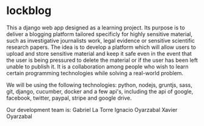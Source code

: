 # lockblog
This a django web app designed as a learning project. Its purpose is to deliver a blogging platform tailored specificly for highly sensitive material, such as investigative journalists work, legal evidence or sensitive scientific research papers.
The idea is to develop a platform which will allow users to upload and store sensitive material and keep it safe even in
the event that the user is being pressured to delete the material or if the user has been left unable to publish it.
It is a collaboration among people who wish to learn certain programming technologies while solving a real-world problem.

We will be using the following technologies: python, nodejs, gruntjs, sass, git, django, cucumber, docker and a few api's, including the api of google, facebook, twitter, paypal, stripe and google drive.

Our development team is:
Gabriel La Torre
Ignacio Oyarzabal
Xavier Oyarzabal
